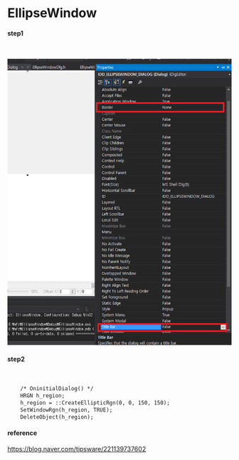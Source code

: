 # EllipseWindow

#### step1

<br />

![](../../images/EllipseWindow/001.png)

#### step2

<br />

```
    /* OninitialDialog() */
    HRGN h_region;
    h_region = ::CreateEllipticRgn(0, 0, 150, 150);
    SetWindowRgn(h_region, TRUE);
    DeleteObject(h_region);
```

#### reference
https://blog.naver.com/tipsware/221139737602
